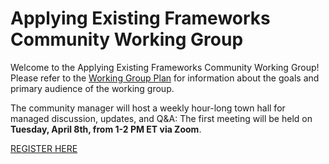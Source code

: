 # Applying Existing Frameworks Community Working Group
Welcome to the Applying Existing Frameworks Community Working Group! Please refer to the [Working Group Plan](./plan.md) for information about the goals and primary audience of the working group.

The community manager will host a weekly hour-long town hall for managed discussion, updates, and Q&A: The first meeting will be held on **Tuesday, April 8th, from 1-2 PM ET via Zoom**.

[REGISTER HERE](https://gsa.zoomgov.com/meeting/register/oBzJ0RpNTj2kKJHGo1H8ug)
